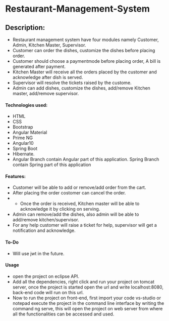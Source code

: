 # Restaurant-Management-System
## Description:
- Restaurant management system have four modules namely Customer, Admin, Kitchen Master, Supervisor. 
- Customer can order the dishes, customize the dishes before placing order. 
- Customer should choose a paymentmode before placing order, A bill is generated after payment. 
- Kitchen Master will receive all the orders placed by the customer and acknowledge after dish is served. 
- Supervisor will resolve the tickets raised by the custome. 
- Admin can add dishes, customize the dishes, add/remove Kitchen master, add/remove supervisor.

#### Technologies used:
- HTML
- CSS
- Bootstrap
- Angular Material
- Prime NG
- Angular10
- Spring Boot
- Hibernate.
- Angular Branch contain Angular part of this application. Spring Branch contain Spring part of this application

#### Features:
- Customer will be able to add or remove/add order from the cart.
- After placing the order costomer can cancel the order.
- - Once the order is received, Kitchen master will be able to acknowledge it by clicking on serving.
- Admin can remove/add the dishes, also admin will be able to add/remove kitchen/supervisor.
- For any help customer will raise a ticket for help, supervisor will get a notification and acknowledge.
#### To-Do
- Will use jwt in the future.
#### Usage
- open the project on eclipse API. 
- Add all the dependencies, right click and run your project on tomcat server, once the project is started open the url and write localhost:8080, back-end code will run on this url. 
- Now to run the project on front-end, first import your code vs-studio or notepad execute the project in the command line interface by writing the command ng serve, this will open the project on web server from where all the functionalities can be accessed and used.
